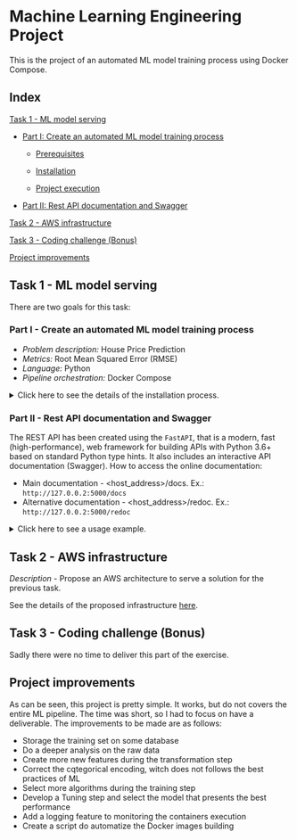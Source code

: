 # Machine Learning Engineering Project

This is the project of an automated ML model training process using Docker Compose.

## Index

 [Task 1 - ML model serving](#task-1---ml-model-serving) 

  * [Part I: Create an automated ML model training process](#part-i---create-an-automated-ml-model-training-process)

    * [Prerequisites](#prerequisites)

    * [Installation](#installation)

    * [Project execution](#project-execution)

  * [Part II: Rest API documentation and Swagger](#part-ii---rest-api-documentation-and-swagger)

[Task 2 - AWS infrastructure](#task-2---aws-infrastructure)

[Task 3 - Coding challenge (Bonus)](#task-3---coding-challenge-bonus)

[Project improvements](#project-improvements)



## Task 1 - ML model serving
There are two goals for this task:

### Part I - Create an automated ML model training process
+ *Problem description:* House Price Prediction
+ *Metrics:* Root Mean Squared Error (RMSE)
+ *Language:* Python
+ *Pipeline orchestration:* Docker Compose


<details><summary>Click here to see the details of the installation process.</summary>
<p>

#### Prerequisites
Docker Compose must be installed on the host.

#### Installation
Download the project by cloning the Git repository: 

```https://github.com/TBSantana/ML_Automated_Pipeline.git```

#### Project execution
1. In the terminal, go to the main project's directory and execute the following code to create the Docker images:

```docker bluid -t clean_image -f clean_data/Dockerfile .```

```docker bluid -t transform_image -f transform_data/Dockerfile .```

```docker bluid -t train_image -f train_model/Dockerfile .```

```docker bluid -t predict_image -f app_prediction/Dockerfile .```

2. Finally, execute the docker comand to run the ML pipeline:

```docker-compose up```

At the end of this pipeline, the prediction service will be running in the host at this endpoint: ```http://<host_address>:5000```

</p>
</details>

### Part II - Rest API documentation and Swagger
The REST API has been created using the ```FastAPI```, that is a modern, fast (high-performance), web framework for building APIs with Python 3.6+ based on standard Python type hints. 
It also includes an interactive API documentation (Swagger). 
How to access the online documentation:
+ Main documentation - <host_address>/docs. Ex.: ```http://127.0.0.2:5000/docs```
+ Alternative documentation - <host_address>/redoc. Ex.: ```http://127.0.0.2:5000/redoc```

<details><summary>Click here to see a usage example.</summary>
<p>

#### Usage example
1. Access the API documentation at ```http://<host_address>:5000/docs``` and click on the ```predict``` POST method.

2.  Click on ```Try it out```, copy the following json and paste it in the "Request body" section. Then, click on ```Execute```.

The related predicted price will show up in the ```Response body```.

![prediction](/images/usage_examples1.png)

```
{
  "suburb": "Elsternwick",        # The suburb where the house is located
  "rooms": 4,                     # The number of rooms
  "typeH": "h",                   # The type of the house
  "postcode": "3185.0",           # The postal code of the house
  "address": "15 Murray St",      # The address of the house
  "buildingArea": 204.0           # The size of the house
}
```

![try it out](/images/usage_examples2.png)

![execute](/images/usage_examples4.png)

![response](/images/usage_examples3.png)

</p>
</details>

## Task 2 - AWS infrastructure
*Description* - Propose an AWS architecture to serve a solution for the previous task.

See the details of the proposed infrastructure [here](https://github.com/TBSantana/ML_Automated_Pipeline/blob/master/aws_infrastructure/Task%202%20-%20AWS%20Infrastructure%20for%20ML%20project.md).

## Task 3 - Coding challenge (Bonus)
Sadly there were no time to deliver this part of the exercise.

## Project improvements
As can be seen, this project is pretty simple. It works, but do not covers the entire ML pipeline. The time was short, so I had to focus on have a deliverable. The improvements to be made are as follows:
+ Storage the training set on some database
+ Do a deeper analysis on the raw data
+ Create more new features during the transformation step
+ Correct the cqtegorical encoding, witch does not follows the best practices of ML
+ Select more algorithms during the training step
+ Develop a Tuning step and select the model that presents the best performance
+ Add a logging feature to monitoring the containers execution
+ Create a script do automatize the Docker images building

